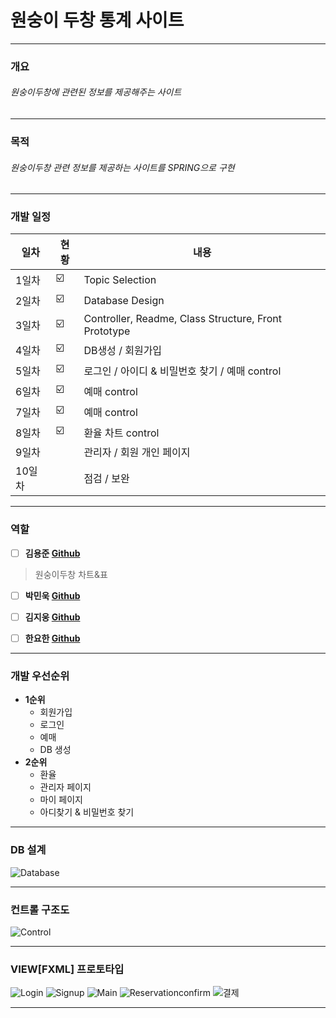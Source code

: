 # 원숭이 두창 통계 사이트
* * *
### 개요
<h6> 원숭이두창에 관련된 정보를 제공해주는 사이트 </h6>

***

### 목적
<h6>원숭이두창 관련 정보를 제공하는 사이트를 SPRING으로 구현</h6>

* * *
### 개발 일정

| 일차 | 현황 | 내용 |
| ------ | --------- | ----------------------- |
| 1일차 | :ballot_box_with_check: | Topic Selection |
| 2일차 | :ballot_box_with_check: | Database Design |
| 3일차 | :ballot_box_with_check: | Controller, Readme, Class Structure, Front Prototype |
| 4일차 | :ballot_box_with_check: | DB생성 / 회원가입 |
| 5일차 | :ballot_box_with_check: | 로그인 / 아이디 & 비밀번호 찾기 / 예매 control |
| 6일차 | :ballot_box_with_check: | 예매 control |
| 7일차 | :ballot_box_with_check: | 예매 control |
| 8일차 | :ballot_box_with_check: | 환율 차트 control |
| 9일차 |  | 관리자 / 회원 개인 페이지 |
| 10일차|  | 점검 / 보완 | 

***

### 역할

- [ ] __김용준 [Github](https://github.com/godoklife/JAVA_study)__
> 원숭이두창 차트&표 



- [ ] __박민욱 [Github](https://github.com/Heeahn/Ezen_Web_A)__
> 



- [ ] __김지웅 [Github](https://github.com/KimJiUng/java2)__
>



- [ ] __한요한 [Github](https://github.com/JSB95/Academy)__
>

***

### 개발 우선순위
+ **1순위**
  - 회원가입
  - 로그인
  - 예매
  - DB 생성
+ **2순위**
  - 환율
  - 관리자 페이지
  - 마이 페이지
  - 아디찾기 & 비밀번호 찾기

***

### DB 설계

![Database](3/readmeimg/Database.jpg)

***

### 컨트롤 구조도

![Control](3/readmeimg/Control.jpg)

***

### VIEW[FXML] 프로토타입

![Login](3/readmeimg/login.png)
![Signup](3/readmeimg/signup.png)
![Main](3/readmeimg/main.png)
![Reservationconfirm](3/readmeimg/Reservationconfirm.png)
![결제](3/readmeimg/결제.png)
***
